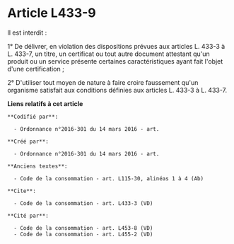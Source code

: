 # Article L433-9

Il est interdit : 

1° De délivrer, en violation des dispositions prévues aux articles L. 433-3 à L. 433-7, un titre, un certificat ou tout autre
document attestant qu'un produit ou un service présente certaines caractéristiques ayant fait l'objet d'une certification ; 

2° D'utiliser tout moyen de nature à faire croire faussement qu'un organisme satisfait aux conditions définies aux articles
L. 433-3 à L. 433-7.

**Liens relatifs à cet article**

	**Codifié par**:

	  - Ordonnance n°2016-301 du 14 mars 2016 - art.

	**Créé par**:

	  - Ordonnance n°2016-301 du 14 mars 2016 - art.

	**Anciens textes**:

	  - Code de la consommation - art. L115-30, alinéas 1 à 4 (Ab)

	**Cite**:

	  - Code de la consommation - art. L433-3 (VD)

	**Cité par**:

	  - Code de la consommation - art. L453-8 (VD)
	  - Code de la consommation - art. L455-2 (VD)
